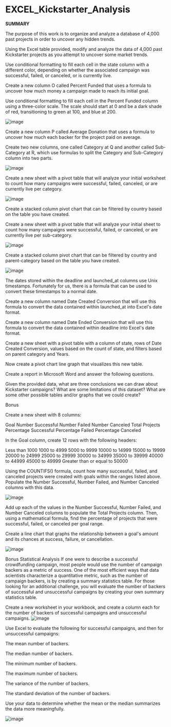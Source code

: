 # EXCEL_Kickstarter_Analysis

**SUMMARY**

The purpose of this work is to organize and analyze a database of 4,000 past projects in order to uncover any hidden trends.


Using the Excel table provided, modify and analyze the data of 4,000 past Kickstarter projects as you attempt to uncover some market trends.


Use conditional formatting to fill each cell in the state column with a different color, depending on whether the associated campaign was successful, failed, or canceled, or is currently live.



Create a new column O called Percent Funded that uses a formula to uncover how much money a campaign made to reach its initial goal.


Use conditional formatting to fill each cell in the Percent Funded column using a three-color scale. The scale should start at 0 and be a dark shade of red, transitioning to green at 100, and blue at 200.

![image](https://user-images.githubusercontent.com/78287535/129175199-3da70460-a68f-4576-af0f-f9cee3a0e967.png)

Create a new column P called Average Donation that uses a formula to uncover how much each backer for the project paid on average.


Create two new columns, one called Category at Q and another called Sub-Category at R, which use formulas to split the Category and Sub-Category column into two parts.


![image](https://user-images.githubusercontent.com/78287535/129175768-18c24d84-e522-44ee-9133-74f228ed0f9e.png)



Create a new sheet with a pivot table that will analyze your initial worksheet to count how many campaigns were successful, failed, canceled, or are currently live per category.

![image](https://user-images.githubusercontent.com/78287535/129178705-734db813-4ea3-4519-b9bf-4f1f11526d42.png)




Create a stacked column pivot chart that can be filtered by country based on the table you have created.


Create a new sheet with a pivot table that will analyze your initial sheet to count how many campaigns were successful, failed, or canceled, or are currently live per sub-category.


![image](https://user-images.githubusercontent.com/78287535/129179192-cffeb4db-a281-4918-b7c4-7d4077034281.png)


Create a stacked column pivot chart that can be filtered by country and parent-category based on the table you have created.

![image](https://user-images.githubusercontent.com/78287535/129179340-836ab9be-3a72-437a-ad7e-4cf2cee1717d.png)



The dates stored within the deadline and launched_at columns use Unix timestamps. Fortunately for us, there is a formula that can be used to convert these timestamps to a normal date.


Create a new column named Date Created Conversion that will use this formula to convert the data contained within launched_at into Excel's date format.


Create a new column named Date Ended Conversion that will use this formula to convert the data contained within deadline into Excel's date format.





Create a new sheet with a pivot table with a column of state, rows of Date Created Conversion, values based on the count of state, and filters based on parent category and Years.


Now create a pivot chart line graph that visualizes this new table.




Create a report in Microsoft Word and answer the following questions.



Given the provided data, what are three conclusions we can draw about Kickstarter campaigns?
What are some limitations of this dataset?
What are some other possible tables and/or graphs that we could create?


Bonus


Create a new sheet with 8 columns:

Goal
Number Successful
Number Failed
Number Canceled
Total Projects
Percentage Successful
Percentage Failed
Percentage Canceled



In the Goal column, create 12 rows with the following headers:

Less than 1000
1000 to 4999
5000 to 9999
10000 to 14999
15000 to 19999
20000 to 24999
25000 to 29999
30000 to 34999
35000 to 39999
40000 to 44999
45000 to 49999
Greater than or equal to 50000




Using the COUNTIFS() formula, count how many successful, failed, and canceled projects were created with goals within the ranges listed above. Populate the Number Successful, Number Failed, and Number Canceled columns with this data.

![image](https://user-images.githubusercontent.com/78287535/129179668-f4bc38b1-15f0-4a47-be35-ad18915f06c8.png)



Add up each of the values in the Number Successful, Number Failed, and Number Canceled columns to populate the Total Projects column. Then, using a mathematical formula, find the percentage of projects that were successful, failed, or canceled per goal range.


Create a line chart that graphs the relationship between a goal's amount and its chances at success, failure, or cancellation.

![image](https://user-images.githubusercontent.com/78287535/127748771-9188bb47-ffc3-4d7c-b7e4-12b89ff64ded.png)



Bonus Statistical Analysis
If one were to describe a successful crowdfunding campaign, most people would use the number of campaign backers as a metric of success. One of the most efficient ways that data scientists characterize a quantitative metric, such as the number of campaign backers, is by creating a summary statistics table.
For those looking for an additional challenge, you will evaluate the number of backers of successful and unsuccessful campaigns by creating your own summary statistics table.


Create a new worksheet in your workbook, and create a column each for the number of backers of successful campaigns and unsuccessful campaigns.
![image](https://user-images.githubusercontent.com/78287535/127748697-dff98671-7202-4c31-9837-9d98270e8e68.png)



Use Excel to evaluate the following for successful campaigns, and then for unsuccessful campaigns:


The mean number of backers.


The median number of backers.


The minimum number of backers.


The maximum number of backers.


The variance of the number of backers.


The standard deviation of the number of backers.



Use your data to determine whether the mean or the median summarizes the data more meaningfully.


![image](https://user-images.githubusercontent.com/78287535/129179959-b49864a7-3159-4603-af16-5e65db0f909b.png)


